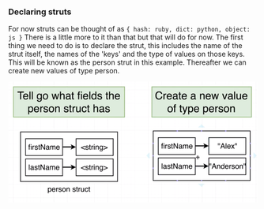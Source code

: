 ### Declaring struts

For now struts can be thought of as `{ hash: ruby, dict: python, object: js }` There is a little more to it than that but that will do for now. The first thing we need to do is to declare the strut, this includes the name of the strut itself, the names of the 'keys' and the type of values on those keys. This will be known as the person strut in this example. Thereafter we can create new values of type person.

![](./docs/strut.png)
